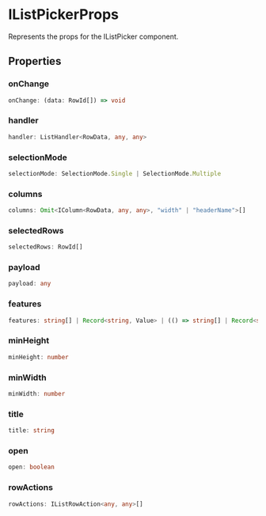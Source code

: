 # IListPickerProps

Represents the props for the IListPicker component.

## Properties

### onChange

```ts
onChange: (data: RowId[]) => void
```

### handler

```ts
handler: ListHandler<RowData, any, any>
```

### selectionMode

```ts
selectionMode: SelectionMode.Single | SelectionMode.Multiple
```

### columns

```ts
columns: Omit<IColumn<RowData, any, any>, "width" | "headerName">[]
```

### selectedRows

```ts
selectedRows: RowId[]
```

### payload

```ts
payload: any
```

### features

```ts
features: string[] | Record<string, Value> | (() => string[] | Record<string, Value>)
```

### minHeight

```ts
minHeight: number
```

### minWidth

```ts
minWidth: number
```

### title

```ts
title: string
```

### open

```ts
open: boolean
```

### rowActions

```ts
rowActions: IListRowAction<any, any>[]
```

